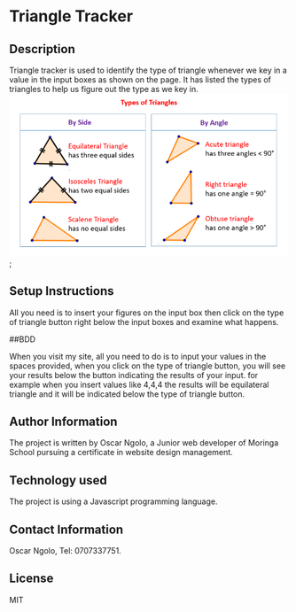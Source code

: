 # Triangle Tracker

## Description

Triangle tracker is used to identify  the type of triangle whenever we key in a value in the input boxes as shown on the page. It has listed the types of triangles to help us figure out the type as we key in.
![](images/img.jpg);


## Setup Instructions


All you need is to insert your figures on the input box then click on the type of triangle button right below the input boxes and examine what happens.

##BDD

When you visit my site, all you need to do is to input your values in the spaces provided, when you click on the type of triangle button, you will see your results below the button indicating the results of your input. for example when you insert values like 4,4,4 the results will be equilateral triangle and it will be indicated below the type of triangle button.


## Author Information

The project is written by Oscar Ngolo, a Junior web developer of Moringa School pursuing a certificate in website design management.

## Technology used

The project is using a Javascript programming language.

## Contact Information

Oscar Ngolo, Tel: 0707337751.

## License

MIT
